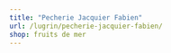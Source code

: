```yaml
---
title: "Pecherie Jacquier Fabien"
url: /lugrin/pecherie-jacquier-fabien/
shop: fruits de mer
---
```

